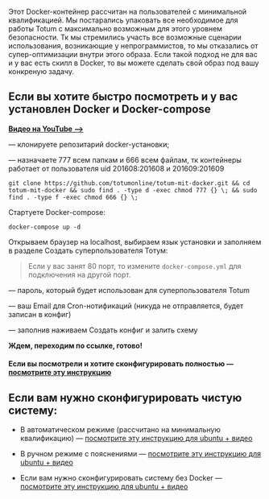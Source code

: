 Этот Docker-контейнер рассчитан на пользователей с минимальной квалификацией. Мы постарались упаковать все необходимое для работы Totum с максимально возможным для этого уровнем безопасности. Тк мы стремились участь все возможные сценарии использования, возникающие у непрограммистов, то мы отказались от супер-оптимизации внутри этого образа. Если такой подход не для вас и у вас есть скилл в Docker, то вы можете сделать свой образ под вашу конкреную задачу.


## Если вы хотите быстро посмотреть и у вас установлен Docker и Docker-compose

**[Видео на YouTube —>](https://www.youtube.com/watch?v=cIofOmhov_Q)**

— клонируете репозитарий docker-установки;

— назначаете 777 всем папкам и 666 всем файлам, тк контейнеры работает от пользователя uid 201608:201608 и 201609:201609

```
git clone https://github.com/totumonline/totum-mit-docker.git && cd totum-mit-docker && sudo find . -type d -exec chmod 777 {} \; && sudo find . -type f -exec chmod 666 {} \;
```


Стартуете Docker-compose:

```
docker-compose up -d
```



Открываем браузер на localhost, выбираем язык установки и заполняем в разделе Создать суперпользователя Тотум:

> Если у вас занят 80 порт, то измените `docker-compose.yml` для подключения на другой порт.

— пароль, который будет использован для суперпользователя Totum

— ваш Email для Cron-нотификаций (никуда не отправляется, будет записан в конфиг)

— заполнив наживаем Создать конфиг и залить схему

**Ждем, переходим по ссылке, готово!**



#### Если вы посмотрели и хотите сконфигурировать полностью — [посмотрите эту инструкцию](https://github.com/totumonline/totum-mit-docker/blob/main/IF_YOU_ALREADY_HAVE_DOCKER_RU.md)



## Если вам нужно сконфигурировать чистую систему: 

- В автоматическом режиме (рассчитано на минимальную квалификацию) — [посмотрите эту инструкцию для ubuntu + видео](https://github.com/totumonline/totum-mit-docker/blob/main/FULL_AUTO_CONFIG_ON_CLEAR_UBUNTU_RU.md)

- В ручном режиме с пояснениями — [посмотрите эту инструкцию для ubuntu + видео](https://github.com/totumonline/totum-mit-docker/blob/main/FULL_CONFIG_ON_CLEAR_UBUNTU_RU.md)

- Если вам нужно сконфигурировать систему без Docker — [посмотрите эту инструкцию для ubuntu + видео](https://ru.docs.totum.online/ubuntu)
